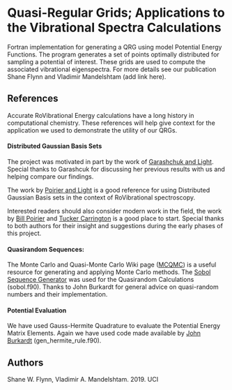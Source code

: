# Quasi-Regular Grids; Applications to the Vibrational Spectra Calculations
Fortran implementation for generating a QRG using model Potential Energy
Functions.
The program generates a set of points optimally distributed for sampling a
potential of interest.
These grids are used to compute the associated vibrational eigenspectra.
For more details see our publication Shane Flynn and Vladimir Mandelshtam
(add link here).

## References
Accurate RoVibrational Energy calculations have a long history in computational
chemistry.
These references will help give context for the application we used to
demonstrate the utility of our QRGs.

#### Distributed Gaussian Basis Sets
The project was motivated in part by the work of [Garashchuk and Light](https://aip.scitation.org/doi/abs/10.1063/1.1348022).
Special thanks to Garashcuk for discussing her previous results with us and
helping compare our findings.

The work by [Poirier and Light](https://aip.scitation.org/doi/abs/10.1063/1.481787)
is a good reference for using Distributed Gaussian Basis sets in the context of
RoVibrational spectroscopy.

Interested readers should also consider modern work in the field, the work by
[Bill Poirier](https://aip.scitation.org/doi/full/10.1063/1.4769402) and
[Tucker Carrington](https://aip.scitation.org/doi/full/10.1063/1.3246593) is a
good place to start.
Special thanks to both authors for their insight and suggestions during the
early phases of this project.

#### Quasirandom Sequences:
The Monte Carlo and Quasi-Monte Carlo Wiki page ([MCQMC](http://roth.cs.kuleuven.be/wiki/Main_Page)) is a useful resource for generating and applying Monte Carlo methods.
The [Sobol Sequence Generator](https://people.sc.fsu.edu/~jburkardt/f_src/sobol/sobol.html) was used for the Quasirandom Calculations (sobol.f90).
Thanks to John Burkardt for general advice on quasi-random numbers and their
implementation.

#### Potential Evaluation
We have used Gauss-Hermite Quadrature to evaluate the Potential Energy Matrix
Elements.
Again we have used code made available by [John Burkardt](https://people.sc.fsu.edu/~jburkardt/f_src/gen_hermite_rule/gen_hermite_rule.html)
(gen_hermite_rule.f90).

## Authors
Shane W. Flynn, Vladimir A. Mandelshtam. 2019. UCI
